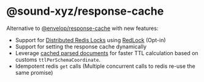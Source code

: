 # @sound-xyz/response-cache

Alternative to [@envelop/response-cache](https://www.envelop.dev/plugins/use-response-cache) with new features:

- Support for [Distributed Redis Locks](https://redis.io/docs/reference/patterns/distributed-locks/) using [RedLock](https://github.com/mike-marcacci/node-redlock) (Opt-in)
- Support for setting the response cache dynamically
- Leverage [cached parsed documents](https://www.envelop.dev/plugins/use-parser-cache) for faster TTL calculation based on customs `ttlPerSchemaCoordinate`.
- Idempotent redis `get` calls (Multiple concurrent calls to redis re-use the same promise)
